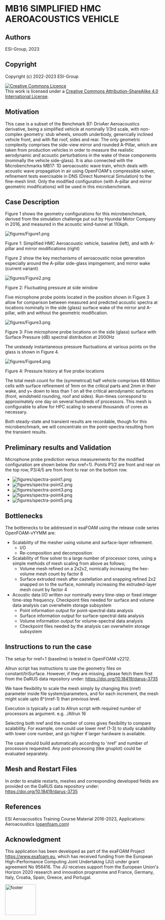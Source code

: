 # MB16 SIMPLIFIED HMC AEROACOUSTICS VEHICLE


## Authors
ESI-Group, 2023


## Copyright
Copyright (c) 2022-2023 ESI-Group

<a rel="license" href="http://creativecommons.org/licenses/by-sa/4.0/"><img alt="Creative Commons Licence" style="border-width:0" src="https://i.creativecommons.org/l/by-sa/4.0/88x31.png" /></a><br />This work is licensed under a <a rel="license" href="http://creativecommons.org/licenses/by-sa/4.0/">Creative Commons Attribution-ShareAlike 4.0 International License</a>.


## Motivation
This case is a subset of the Benchmark B7: DrivAer Aeroacoustics derivative, being a simplified vehicle at nominally 1/3rd scale, with non-complex geometry: stub wheels, smooth underbody, generically inclined vehicle front, and with flat roof, sides and rear. The only geometric complexity comprises the side-view mirror and rounded A-Pillar, which are taken from production vehicles in order to measure the realistic aerodynamic and acoustic perturbations in the wake of these components (nominally the vehicle side-glass).
It is also connected with the Microbenchmarks MB17: 1D aeroacoustic wave train, which deals with acoustic wave propagation in air using OpenFOAM's compressible solver, refinement tests exercisable in DNS (Direct Numerical Simulation) to the fine-mesh limit.
Only the modified configuration (with A-pillar and mirror geometric modifications) will be used in this microbenchmark.


## Case Description
Figure 1 shows the geometry configurations for this microbenchmark, derived from the simulation challenge put out by Hyundai Motor Company in 2016, and measured in the acoustic wind-tunnel at 110kph.

![figures/Figure1.png](figures/Figure1.png)

Figure 1: Simplified HMC Aeroacoustic vehicle, baseline (left), and with A-pillar and mirror modifications (right)


Figure 2 show the key mechanisms of aeroacoustic noise generation especially around the A-pillar side-glass impingement, and mirror wake (current variant)

![figures/Figure2.png](figures/Figure2.png)

Figure 2: Fluctuating pressure at side window

Five microphone probe points located in the position shown in Figure 3 allow for comparison between measured and predicted acoustic spectra at locations nominally in the side (glass) surface wake of the mirror and A-pillar, with and without the geometric modification.

![figures/Figure3.png](figures/Figure3.png)

Figure 3: Five microphone probe locations on the side (glass) surface with Surface Pressure (dB) spectral distribution at 2000Hz

The unsteady instantaneous pressure fluctuations at various points on the glass is shown in Figure 4.

![figures/Figure4.png](figures/Figure4.png)

Figure 4: Pressure history at five probe locations

The total mesh count for the (symmetrical) half vehicle comprises 68 Million cells with surface refinement of 1mm on the critical parts and 2mm in their wake, and y+ down to less than 1 on all the critical aerodynamic surfaces (front, windshield rounding, roof and sides).
Run-times correspond to approximately one day on several hundreds of processors. This mesh is configurable to allow for HPC scaling to several thousands of cores as necessary.

Both steady-state and transient results are recordable, though for this microbenchmark, we will concentrate on the point-spectra resulting from the transient results.


## Preliminary results and Validation
Microphone probe prediction versus measurements for the modified configuration are shown below (for nref=1). Points P1/2 are front and rear on the top row, P3/4/5 are from front to rear on the bottom row.
  - ![figures/spectra-point1.png](figures/spectra-point1.png "Point 1")
  - ![figures/spectra-point2.png](figures/spectra-point2.png "Point 2")
  - ![figures/spectra-point3.png](figures/spectra-point3.png "Point 3")
  - ![figures/spectra-point4.png](figures/spectra-point4.png "Point 4")
  - ![figures/spectra-point5.png](figures/spectra-point5.png "Point 5")


## Bottlenecks
The bottlenecks to be addressed in exaFOAM using the release code series OpenFOAM-vYYMM are:
  - Scalability of the mesher using volume and surface-layer refinement.
    - I/O
    - Re-composition and decomposition
  - Scalability of flow solver to a large number of processor cores, using a simple methods of mesh scaling from above as follows;
    - Volume mesh refined on a 2x2x2, nomically increasing the hex-volume mesh count by factor 8
    - Surface extruded mesh after castellation and snapping refined 2x2 snapped on to the surface, nominally increasing the extruded-layer mesh count by factor 4
  - Acoustic data I/O written our nominally every time-step or fixed integer time-step frequency. Checkpoint files needed for surface and volume data analysis can overwhelm storage subsystem
    - Point information output for point-spectral data analysis
    - Surface information output for surface-spectral data analysis
    - Volume information output for volume-spectral data analysis
    - Checkpoint files needed by the analysis can overwhelm storage subsystem


## Instructions to run the case
The setup for nref=1 (baseline) is tested in OpenFOAM v2212.

Allrun script has instructions to use the geometry files on constant/triSurface. However, if they are missing, please fetch them first from the DaRUS data repository under: https://doi.org/10.18419/darus-3735

We have flexibility to scale the mesh simply by changing this (nref) parameter inside file system/parameters, and for each increment, the mesh might scale upto 8^(nref-1) than previous level.

Execution is typically a call to Allrun script with required number of processors as argument. e.g. ./Allrun 16

Selecting both nref and the number of cores gives flexibility to compare scalability. For example, one could use lower nref (1-3) to study scalability with lower core number, and go higher if larger hardware is available.

The case should build automatically according to 'nref' and number of processors requested. Any post-processing (like gnuplot) could be evaluated separately.

## Mesh and Restart Files

In order to enable restarts, meshes and corresponding developed fields are provided on the DaRUS data repository under:
https://doi.org/10.18419/darus-3735

## References
ESI Aeroacoustics Training Course Material 2016-2023, Applications: Aeroacoustics (<a href="https://www.openfoam.com">openfoam.com</a>)


## Acknowledgment
This application has been developed as part of the exaFOAM Project https://www.exafoam.eu, which has received funding from the European High-Performance Computing Joint Undertaking (JU) under grant agreement No 956416. The JU receives support from the European Union's Horizon 2020 research and innovation programme and France, Germany, Italy, Croatia, Spain, Greece, and Portugal.

<img src="figures/Footer_Logos.jpg" alt="footer" height="100">

